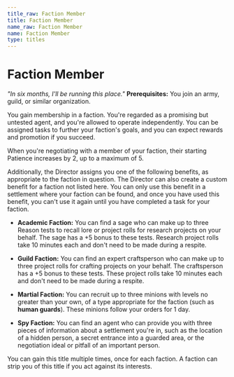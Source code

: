 ```yaml
---
title_raw: Faction Member
title: Faction Member
name_raw: Faction Member
name: Faction Member
type: titles
---
```


# Faction Member

*"In six months, I'll be running this place."* **Prerequisites:** You join an army, guild, or similar organization.

You gain membership in a faction. You're regarded as a promising but untested agent, and you're allowed to operate independently. You can be assigned tasks to further your faction's goals, and you can expect rewards and promotion if you succeed.

When you're negotiating with a member of your faction, their starting Patience increases by 2, up to a maximum of 5.

Additionally, the Director assigns you one of the following benefits, as appropriate to the faction in question. The Director can also create a custom benefit for a faction not listed here. You can only use this benefit in a settlement where your faction can be found, and once you have used this benefit, you can't use it again until you have completed a task for your faction.

- **Academic Faction:** You can find a sage who can make up to three Reason tests to recall lore or project rolls for research projects on your behalf. The sage has a +5 bonus to these tests. Research project rolls take 10 minutes each and don't need to be made during a respite.

- **Guild Faction:** You can find an expert craftsperson who can make up to three project rolls for crafting projects on your behalf. The craftsperson has a +5 bonus to these tests. These project rolls take 10 minutes each and don't need to be made during a respite.

- **Martial Faction:** You can recruit up to three minions with levels no greater than your own, of a type appropriate for the faction (such as **human guards**). These minions follow your orders for 1 day.

- **Spy Faction:** You can find an agent who can provide you with three pieces of information about a settlement you're in, such as the location of a hidden person, a secret entrance into a guarded area, or the negotiation ideal or pitfall of an important person.

You can gain this title multiple times, once for each faction. A faction can strip you of this title if you act against its interests.
